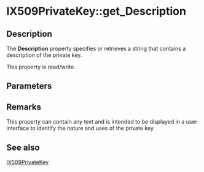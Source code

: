 # IX509PrivateKey::get_Description

## Description

The **Description** property specifies or retrieves a string that contains a description of the private key.

This property is read/write.

## Parameters

## Remarks

This property can contain any text and is intended to be displayed in a user interface to identify the nature and uses of the private key.

## See also

[IX509PrivateKey](https://learn.microsoft.com/windows/desktop/api/certenroll/nn-certenroll-ix509privatekey)